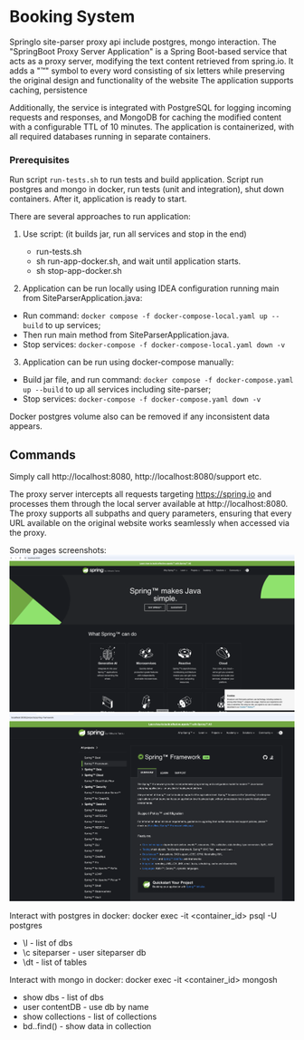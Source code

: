 # Booking System

SpringIo site-parser proxy api include postgres, mongo interaction.
The "SpringBoot Proxy Server Application" is a Spring Boot-based service that acts as a proxy server, modifying the text content retrieved from spring.io. 
It adds a "™" symbol to every word consisting of six letters while preserving the original design and functionality of the website
The application supports caching, persistence

Additionally, the service is integrated with PostgreSQL for logging incoming requests and responses, and MongoDB for caching the modified content with a configurable TTL of 10 minutes. 
The application is containerized, with all required databases running in separate containers.

### Prerequisites

Run script `run-tests.sh` to run tests and build application. Script run postgres and mongo in docker, run tests (unit and integration), shut down containers.
After it, application is ready to start.

There are several approaches to run application:
1. Use script: (it builds jar, run all services and stop in the end)
   - run-tests.sh
   - sh run-app-docker.sh, and wait until application starts.
   - sh stop-app-docker.sh

2. Application can be run locally using IDEA configuration running main from SiteParserApplication.java:
 - Run command: `docker compose -f docker-compose-local.yaml up --build` to up services; 
 - Then run main method from SiteParserApplication.java.
 - Stop services: `docker-compose -f docker-compose-local.yaml down -v`

3. Application can be run using docker-compose manually:
 - Build jar file, and run command: `docker compose -f docker-compose.yaml up --build` to up all services including site-parser; 
 - Stop services: `docker-compose -f docker-compose.yaml down -v`


Docker postgres volume also can be removed if any inconsistent data appears.  
## Commands
Simply call http://localhost:8080, http://localhost:8080/support etc.

The proxy server intercepts all requests targeting https://spring.io and processes them through the local server available at http://localhost:8080. 
The proxy supports all subpaths and query parameters, ensuring that every URL available on the original website works seamlessly when accessed via the proxy.

Some pages screenshots:
![root-screenshot.png](screenshots/root-page-screenshot.png)
![projects-page-screenshots.png](screenshots/projects-page-screenshots.png)


Interact with postgres in docker:
docker exec -it <container_id> psql -U postgres
- \l - list of dbs
- \c siteparser - user siteparser db
- \dt - list of tables

Interact with mongo in docker:
docker exec -it <container_id> mongosh
- show dbs - list of dbs
- user contentDB - use db by name
- show collections - list of collections
- bd.<collection>.find() - show data in collection
